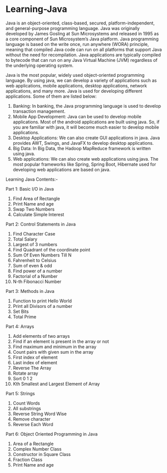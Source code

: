 # Learning-Java
Java is an object-oriented, class-based, secured, platform-independent, and general-purpose programming language. Java was originally developed by James Gosling at Sun Microsystems and released in 1995 as a core component of Sun Microsystem’s Java platform. Java programming language is based on the write once, run anywhere (WORA) principle, meaning that compiled Java code can run on all platforms that support Java without the need for recompilation. Java applications are typically compiled to bytecode that can run on any Java Virtual Machine (JVM) regardless of the underlying operating system. 

Java is the most popular, widely used object-oriented programming language. By using java, we can develop a variety of applications such as web applications, mobile applications, desktop applications, network applications, and many more. Java is used for developing different applications. Some of them are listed below:
1. Banking: In banking, the Java programming language is used to develop transaction management.
2. Mobile App Development: Java can be used to develop mobile applications. Most of the android applications are built using java. So, if you are familiar with java, it  will become much easier to develop mobile applications.
3. Desktop Applications: We can also create GUI applications in java. Java provides AWT, Swings, and JavaFX to develop desktop applications.
4. Big Data: In Big Data, the Hadoop MapReduce framework is written using java.
5. Web applications: We can also create web applications using java. The most popular frameworks like Spring, Spring Boot, Hibernate used for developing web applications are based on java.


Learning Java Contents:-

Part 1: Basic I/O in Java
1. Find Area of Rectangle
2. Print Name and age
3. Swap Two Numbers
4. Calculate Simple Interest

Part 2: Control Statements in Java
1. Find Character Case
2. Total Salary
3. Largest of 3 numbers
4. Find Quadrant of the coordinate point
5. Sum Of Even Numbers Till N
6. Fahrenheit to Celsius
7. Sum of even & odd
8. Find power of a number
9. Factorial of a Number
10. N-th Fibonacci Number

Part 3: Methods in Java
1. Function to print Hello World
2. Print all Divisors of a number
3. Set Bits
4. Total Prime

Part 4: Arrays
1. Add elements of two arrays
2. Find if an element is present in the array or not
3. Find maximum and minimum in the array
4. Count pairs with given sum in the array
5. First index of element
6. Last index of element
7. Reverse The Array
8. Rotate array
9. Sort 0 1 2
10. Kth Smallest and Largest Element of Array

Part 5: Strings
1. Count Words
2. All substrings
3. Reverse String Word Wise
4. Remove character
5. Reverse Each Word

Part 6: Object Oriented Programming in Java
1. Area of a Rectangle
2. Complex Number Class
3. Constructor in Square Class
4. Fraction Class
5. Print Name and age
